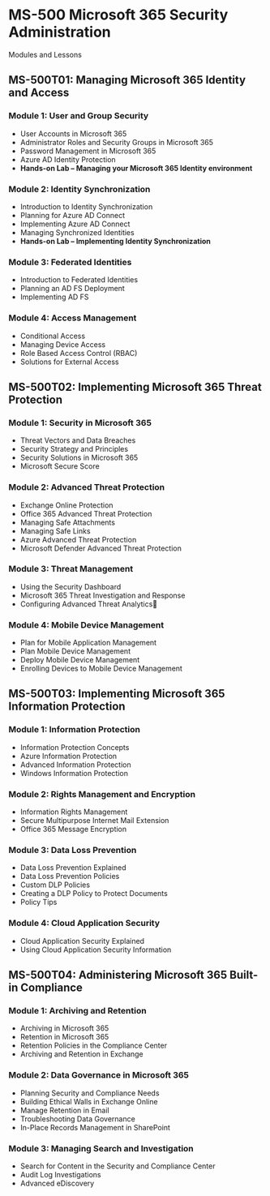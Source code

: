 # MS-500 Microsoft 365 Security Administration

Modules and Lessons

## MS-500T01: Managing Microsoft 365 Identity and Access

### Module 1: User and Group Security

* User Accounts in Microsoft 365 
* Administrator Roles and Security Groups in Microsoft 365 
* Password Management in Microsoft 365 
* Azure AD Identity Protection
* __Hands-on Lab – Managing your Microsoft 365 Identity environment__

### Module 2: Identity Synchronization

* Introduction to Identity Synchronization 
* Planning for Azure AD Connect 
* Implementing Azure AD Connect 
* Managing Synchronized Identities
* __Hands-on Lab – Implementing Identity Synchronization__

### Module 3: Federated Identities

* Introduction to Federated Identities 
* Planning an AD FS Deployment
* Implementing AD FS

### Module 4: Access Management

* Conditional Access 
* Managing Device Access 
* Role Based Access Control (RBAC) 
* Solutions for External Access

## MS-500T02: Implementing Microsoft 365 Threat Protection

### Module 1: Security in Microsoft 365

* Threat Vectors and Data Breaches
* Security Strategy and Principles
* Security Solutions in Microsoft 365
* Microsoft Secure Score

### Module 2: Advanced Threat Protection

* Exchange Online Protection
* Office 365 Advanced Threat Protection
* Managing Safe Attachments
* Managing Safe Links
* Azure Advanced Threat Protection
* Microsoft Defender Advanced Threat Protection

### Module 3: Threat Management

* Using the Security Dashboard
* Microsoft 365 Threat Investigation and Response
* Configuring Advanced Threat Analytics

### Module 4: Mobile Device Management

* Plan for Mobile Application Management 
* Plan Mobile Device Management 
* Deploy Mobile Device Management 
* Enrolling Devices to Mobile Device Management

## MS-500T03: Implementing Microsoft 365 Information Protection

### Module 1: Information Protection

* Information Protection Concepts
* Azure Information Protection
* Advanced Information Protection
* Windows Information Protection

### Module 2: Rights Management and Encryption

* Information Rights Management 
* Secure Multipurpose Internet Mail Extension 
* Office 365 Message Encryption

### Module 3: Data Loss Prevention

* Data Loss Prevention Explained
* Data Loss Prevention Policies
* Custom DLP Policies
* Creating a DLP Policy to Protect Documents
* Policy Tips

### Module 4: Cloud Application Security

* Cloud Application Security Explained
* Using Cloud Application Security Information 

## MS-500T04: Administering Microsoft 365 Built-in Compliance

### Module 1: Archiving and Retention

* Archiving in Microsoft 365
* Retention in Microsoft 365
* Retention Policies in the Compliance Center
* Archiving and Retention in Exchange

### Module 2: Data Governance in Microsoft 365

* Planning Security and Compliance Needs
* Building Ethical Walls in Exchange Online
* Manage Retention in Email
* Troubleshooting Data Governance
* In-Place Records Management in SharePoint

### Module 3: Managing Search and Investigation

* Search for Content in the Security and Compliance Center
* Audit Log Investigations
* Advanced eDiscovery
